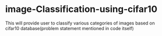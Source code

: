 # image-Classification-using-cifar10
This will provide user to classify various categories of images based on cifar10 database(problem statement mentioned in code itself)
